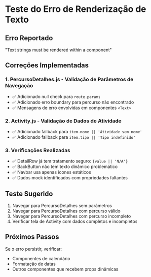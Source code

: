# Teste do Erro de Renderização de Texto

## Erro Reportado
"Text strings must be rendered within a <Text> component"

## Correções Implementadas

### 1. PercursoDetalhes.js - Validação de Parâmetros de Navegação
- ✅ Adicionado null check para `route.params`
- ✅ Adicionado erro boundary para percurso não encontrado
- ✅ Mensagens de erro envolvidas em componentes `<Text>`

### 2. Activity.js - Validação de Dados de Atividade
- ✅ Adicionado fallback para `item.nome || 'Atividade sem nome'`
- ✅ Adicionado fallback para `item.tipo || 'Tipo indefinido'`

### 3. Verificações Realizadas
- ✅ DetailRow já tem tratamento seguro: `{value || 'N/A'}`
- ✅ BackButton não tem texto dinâmico problemático
- ✅ Navbar usa apenas ícones estáticos
- ✅ Dados mock identificados com propriedades faltantes

## Teste Sugerido
1. Navegar para PercursoDetalhes sem parâmetros
2. Navegar para PercursoDetalhes com percurso válido
3. Navegar para PercursoDetalhes com percurso incompleto
4. Verificar tela de Activity com dados completos e incompletos

## Próximos Passos
Se o erro persistir, verificar:
- Componentes de calendário
- Formatação de datas
- Outros componentes que recebem props dinâmicas